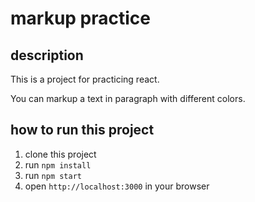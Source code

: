 # markup practice

## description

This is a project for practicing react.

You can markup a text in paragraph with different colors.

## how to run this project

1. clone this project
2. run `npm install`
3. run `npm start`
4. open `http://localhost:3000` in your browser
